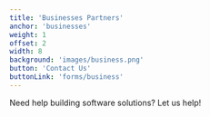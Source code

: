 ```yaml
---
title: 'Businesses Partners'
anchor: 'businesses'
weight: 1
offset: 2
width: 8
background: 'images/business.png'
button: 'Contact Us'
buttonLink: 'forms/business'
---
```


Need help building software solutions? Let us help!
